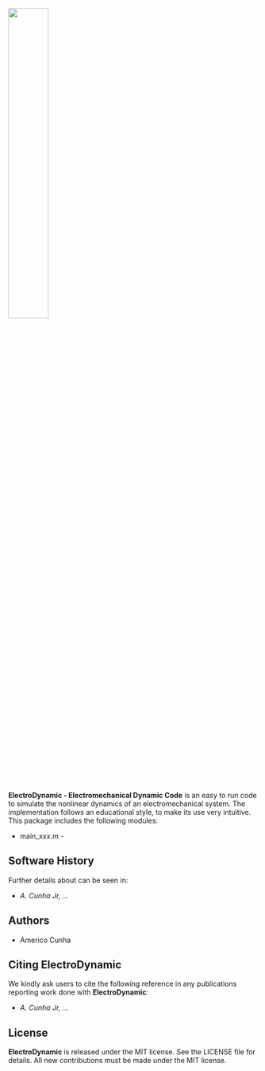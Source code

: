 <img src="logo/ElectroDynamic.png" width="40%">

**ElectroDynamic - Electromechanical Dynamic Code**  is an easy to run code to simulate the nonlinear dynamics of an electromechanical system. The implementation follows an educational style, to make its use very intuitive. This package includes the following modules:
- main_xxx.m - 

## Software History

Further details about can be seen in:
- *A. Cunha Jr, ...*

## Authors
- Americo Cunha

## Citing ElectroDynamic

We kindly ask users to cite the following reference in any publications reporting work done with **ElectroDynamic**:
- *A. Cunha Jr, ...*

## License

**ElectroDynamic** is released under the MIT license. See the LICENSE file for details. All new contributions must be made under the MIT license.
